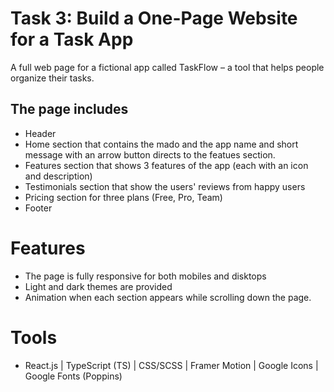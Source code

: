 # Task 3: Build a One-Page Website for a Task App

A full web page for a fictional app called TaskFlow – a tool that helps people organize their tasks.

## The page includes

- Header
- Home section that contains the mado and the app name and short message with an arrow button directs to the featues section.
- Features section that shows 3 features of the app (each with an icon and description)
- Testimonials section that show the users' reviews from happy users
- Pricing section for three plans (Free, Pro, Team)
- Footer

# Features

- The page is fully responsive for both mobiles and disktops
- Light and dark themes are provided
- Animation when each section appears while scrolling down the page.

# Tools

- React.js | TypeScript (TS) | CSS/SCSS | Framer Motion | Google Icons | Google Fonts (Poppins)
